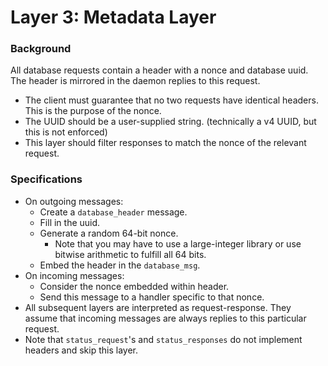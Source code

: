 # Layer 3: Metadata Layer

### Background

All database requests contain a header with a nonce and database uuid. The header is mirrored in the daemon replies to this request.

* The client must guarantee that no two requests have identical headers. This is the purpose of the nonce.
* The UUID should be a user-supplied string. \(technically a v4 UUID, but this is not enforced\)
* This layer should filter responses to match the nonce of the relevant request.

### Specifications

* On outgoing messages:
  * Create a `database_header` message.
  * Fill in the uuid.
  * Generate a random 64-bit nonce.
    * Note that you may have to use a large-integer library or use bitwise arithmetic to fulfill all 64 bits.
  * Embed the header in the `database_msg`.
* On incoming messages:
  * Consider the nonce embedded within header.
  * Send this message to a handler specific to that nonce.
* All subsequent layers are interpreted as request-response. They assume that incoming messages are always replies to this particular request.
* Note that `status_request`'s and `status_responses` do not implement headers and skip this layer.



